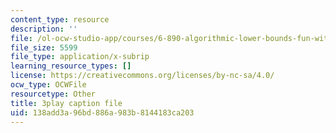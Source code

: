```yaml
---
content_type: resource
description: ''
file: /ol-ocw-studio-app/courses/6-890-algorithmic-lower-bounds-fun-with-hardness-proofs-fall-2014/138add3a96bd886a983b8144183ca203_c5Myaxq44mI.srt
file_size: 5599
file_type: application/x-subrip
learning_resource_types: []
license: https://creativecommons.org/licenses/by-nc-sa/4.0/
ocw_type: OCWFile
resourcetype: Other
title: 3play caption file
uid: 138add3a-96bd-886a-983b-8144183ca203
---
```


